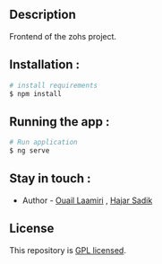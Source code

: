 ## Description

Frontend of the zohs project.

## Installation :
```bash
# install requirements
$ npm install
```
## Running the app : 
```bash
# Run application
$ ng serve
```




## Stay in touch :
- Author - [Ouail Laamiri](https://www.linkedin.com/in/ouaillaamiri/) , [Hajar Sadik](https://www.linkedin.com/in/hajar-sadik-b27594268/)

## License

This repository is [GPL licensed](LICENSE).

